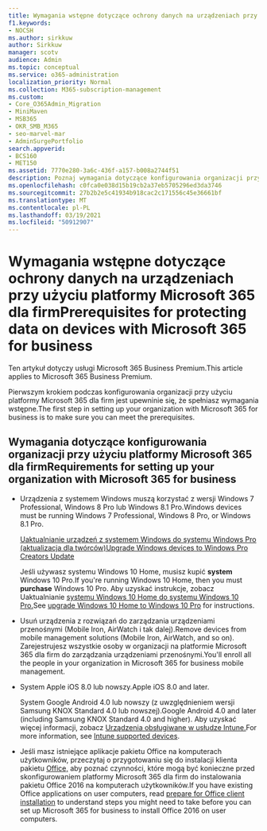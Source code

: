 ```yaml
---
title: Wymagania wstępne dotyczące ochrony danych na urządzeniach przy użyciu platformy Microsoft 365 dla firm
f1.keywords:
- NOCSH
ms.author: sirkkuw
author: Sirkkuw
manager: scotv
audience: Admin
ms.topic: conceptual
ms.service: o365-administration
localization_priority: Normal
ms.collection: M365-subscription-management
ms.custom:
- Core_O365Admin_Migration
- MiniMaven
- MSB365
- OKR_SMB_M365
- seo-marvel-mar
- AdminSurgePortfolio
search.appverid:
- BCS160
- MET150
ms.assetid: 7770e280-3a6c-436f-a157-b008a2744f51
description: Poznaj wymagania dotyczące konfigurowania organizacji przy użyciu platformy Microsoft 365 dla firm i ochrony danych służbowych na urządzeniach użytkowników.
ms.openlocfilehash: c0fca0e038d15b19cb2a37eb5705296ed3da3746
ms.sourcegitcommit: 27b2b2e5c41934b918cac2c171556c45e36661bf
ms.translationtype: MT
ms.contentlocale: pl-PL
ms.lasthandoff: 03/19/2021
ms.locfileid: "50912907"
---
```

# <a name="prerequisites-for-protecting-data-on-devices-with-microsoft-365-for-business"></a><span data-ttu-id="57e93-103">Wymagania wstępne dotyczące ochrony danych na urządzeniach przy użyciu platformy Microsoft 365 dla firm</span><span class="sxs-lookup"><span data-stu-id="57e93-103">Prerequisites for protecting data on devices with Microsoft 365 for business</span></span>

<span data-ttu-id="57e93-104">Ten artykuł dotyczy usługi Microsoft 365 Business Premium.</span><span class="sxs-lookup"><span data-stu-id="57e93-104">This article applies to Microsoft 365 Business Premium.</span></span>

<span data-ttu-id="57e93-105">Pierwszym krokiem podczas konfigurowania organizacji przy użyciu platformy Microsoft 365 dla firm jest upewninie się, że spełniasz wymagania wstępne.</span><span class="sxs-lookup"><span data-stu-id="57e93-105">The first step in setting up your organization with Microsoft 365 for business is to make sure you can meet the prerequisites.</span></span>
  
## <a name="requirements-for-setting-up-your-organization-with-microsoft-365-for-business"></a><span data-ttu-id="57e93-106">Wymagania dotyczące konfigurowania organizacji przy użyciu platformy Microsoft 365 dla firm</span><span class="sxs-lookup"><span data-stu-id="57e93-106">Requirements for setting up your organization with Microsoft 365 for business</span></span>

- <span data-ttu-id="57e93-107">Urządzenia z systemem Windows muszą korzystać z wersji Windows 7 Professional, Windows 8 Pro lub Windows 8.1 Pro.</span><span class="sxs-lookup"><span data-stu-id="57e93-107">Windows devices must be running Windows 7 Professional, Windows 8 Pro, or Windows 8.1 Pro.</span></span>
    
    [<span data-ttu-id="57e93-108">Uaktualnianie urządzeń z systemem Windows do systemu Windows Pro (aktualizacja dla twórców)</span><span class="sxs-lookup"><span data-stu-id="57e93-108">Upgrade Windows devices to Windows Pro Creators Update</span></span>](upgrade-to-windows-pro-creators-update.md)
    
    <span data-ttu-id="57e93-109">Jeśli używasz systemu Windows 10 Home, musisz kupić **system** Windows 10 Pro.</span><span class="sxs-lookup"><span data-stu-id="57e93-109">If you're running Windows 10 Home, then you must **purchase** Windows  10 Pro.</span></span> <span data-ttu-id="57e93-110">Aby uzyskać instrukcje, zobacz Uaktualnianie [systemu Windows 10 Home do systemu Windows 10 Pro.](https://support.microsoft.com/office/0aee10c1-4d34-43ee-a325-579c6c2df90e)</span><span class="sxs-lookup"><span data-stu-id="57e93-110">See [upgrade Windows 10 Home to Windows 10 Pro](https://support.microsoft.com/office/0aee10c1-4d34-43ee-a325-579c6c2df90e) for instructions.</span></span> 
    
- <span data-ttu-id="57e93-111">Usuń urządzenia z rozwiązań do zarządzania urządzeniami przenośnymi (Mobile Iron, AirWatch i tak dalej).</span><span class="sxs-lookup"><span data-stu-id="57e93-111">Remove devices from mobile management solutions (Mobile Iron, AirWatch, and so on).</span></span> <span data-ttu-id="57e93-112">Zarejestrujesz wszystkie osoby w organizacji na platformie Microsoft 365 dla firm do zarządzania urządzeniami przenośnymi.</span><span class="sxs-lookup"><span data-stu-id="57e93-112">You'll enroll all the people in your organization in Microsoft 365 for business mobile management.</span></span>
    
- <span data-ttu-id="57e93-113">System Apple iOS 8.0 lub nowszy.</span><span class="sxs-lookup"><span data-stu-id="57e93-113">Apple iOS 8.0 and later.</span></span>
    
    <span data-ttu-id="57e93-114">System Google Android 4.0 lub nowszy (z uwzględnieniem wersji Samsung KNOX Standard 4.0 lub nowszej).</span><span class="sxs-lookup"><span data-stu-id="57e93-114">Google Android 4.0 and later (including Samsung KNOX Standard 4.0 and higher).</span></span> <span data-ttu-id="57e93-115">Aby uzyskać więcej informacji, zobacz [Urządzenia obsługiwane w usłudze Intune.](/mem/intune/fundamentals/supported-devices-browsers)</span><span class="sxs-lookup"><span data-stu-id="57e93-115">For more information, see [Intune supported devices](/mem/intune/fundamentals/supported-devices-browsers).</span></span>
    
- <span data-ttu-id="57e93-116">Jeśli masz istniejące aplikacje pakietu Office na komputerach użytkowników, przeczytaj o przygotowaniu się do instalacji klienta pakietu [Office,](prepare-for-office-client-deployment.md) aby poznać czynności, które mogą być konieczne przed skonfigurowaniem platformy Microsoft 365 dla firm do instalowania pakietu Office 2016 na komputerach użytkowników.</span><span class="sxs-lookup"><span data-stu-id="57e93-116">If you have existing Office applications on user computers, read [prepare for Office client installation](prepare-for-office-client-deployment.md) to understand steps you might need to take before you can set up Microsoft 365 for business to install Office 2016 on user computers.</span></span>